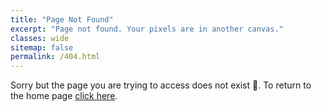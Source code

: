 ```yaml
---
title: "Page Not Found"
excerpt: "Page not found. Your pixels are in another canvas."
classes: wide
sitemap: false
permalink: /404.html
---
```


Sorry but the page you are trying to access does not exist 🥺.
To return to the home page [click here](https://blog.vaniila.ai/en).
